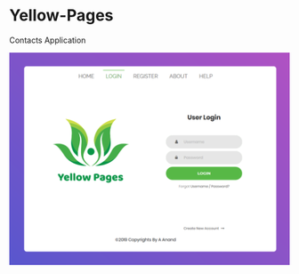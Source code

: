 # Yellow-Pages
Contacts Application

![Yellow Pages Application](https://github.com/a-anand-91119/Yellow-Pages/blob/master/YP.PNG)
